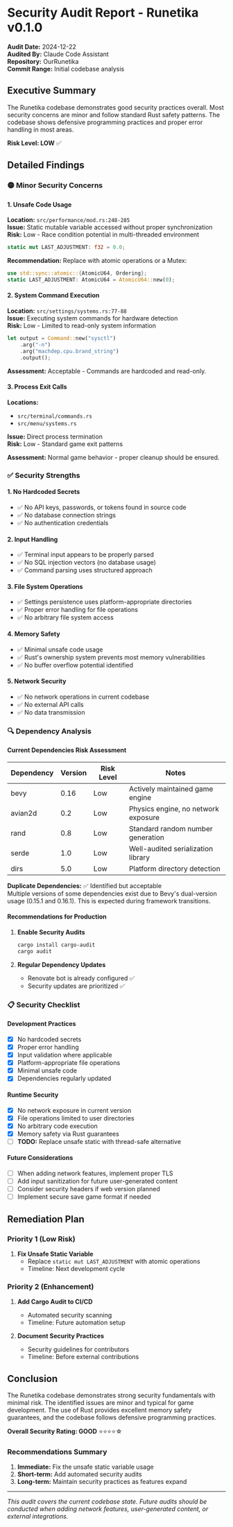 # Security Audit Report - Runetika v0.1.0

**Audit Date:** 2024-12-22  
**Audited By:** Claude Code Assistant  
**Repository:** OurRunetika  
**Commit Range:** Initial codebase analysis  

## Executive Summary

The Runetika codebase demonstrates good security practices overall. Most security concerns are minor and follow standard Rust safety patterns. The codebase shows defensive programming practices and proper error handling in most areas.

**Risk Level: LOW** ✅

## Detailed Findings

### 🟡 Minor Security Concerns

#### 1. Unsafe Code Usage
**Location:** `src/performance/mod.rs:248-285`  
**Issue:** Static mutable variable accessed without proper synchronization  
**Risk:** Low - Race condition potential in multi-threaded environment

```rust
static mut LAST_ADJUSTMENT: f32 = 0.0;
```

**Recommendation:** Replace with atomic operations or a Mutex:
```rust
use std::sync::atomic::{AtomicU64, Ordering};
static LAST_ADJUSTMENT: AtomicU64 = AtomicU64::new(0);
```

#### 2. System Command Execution
**Location:** `src/settings/systems.rs:77-88`  
**Issue:** Executing system commands for hardware detection  
**Risk:** Low - Limited to read-only system information

```rust
let output = Command::new("sysctl")
    .arg("-n")
    .arg("machdep.cpu.brand_string")
    .output();
```

**Assessment:** Acceptable - Commands are hardcoded and read-only.

#### 3. Process Exit Calls
**Locations:** 
- `src/terminal/commands.rs` 
- `src/menu/systems.rs`

**Issue:** Direct process termination  
**Risk:** Low - Standard game exit patterns

**Assessment:** Normal game behavior - proper cleanup should be ensured.

### ✅ Security Strengths

#### 1. No Hardcoded Secrets
- ✅ No API keys, passwords, or tokens found in source code
- ✅ No database connection strings
- ✅ No authentication credentials

#### 2. Input Handling
- ✅ Terminal input appears to be properly parsed
- ✅ No SQL injection vectors (no database usage)
- ✅ Command parsing uses structured approach

#### 3. File System Operations
- ✅ Settings persistence uses platform-appropriate directories
- ✅ Proper error handling for file operations
- ✅ No arbitrary file system access

#### 4. Memory Safety
- ✅ Minimal unsafe code usage
- ✅ Rust's ownership system prevents most memory vulnerabilities
- ✅ No buffer overflow potential identified

#### 5. Network Security
- ✅ No network operations in current codebase
- ✅ No external API calls
- ✅ No data transmission

### 🔍 Dependency Analysis

#### Current Dependencies Risk Assessment

| Dependency | Version | Risk Level | Notes |
|------------|---------|------------|--------|
| bevy | 0.16 | Low | Actively maintained game engine |
| avian2d | 0.2 | Low | Physics engine, no network exposure |
| rand | 0.8 | Low | Standard random number generation |
| serde | 1.0 | Low | Well-audited serialization library |
| dirs | 5.0 | Low | Platform directory detection |

**Duplicate Dependencies:** ✅ Identified but acceptable  
Multiple versions of some dependencies exist due to Bevy's dual-version usage (0.15.1 and 0.16.1). This is expected during framework transitions.

#### Recommendations for Production

1. **Enable Security Audits**
   ```bash
   cargo install cargo-audit
   cargo audit
   ```

2. **Regular Dependency Updates**
   - Renovate bot is already configured ✅
   - Security updates are prioritized ✅

### 📋 Security Checklist

#### Development Practices
- [x] No hardcoded secrets
- [x] Proper error handling
- [x] Input validation where applicable
- [x] Platform-appropriate file operations
- [x] Minimal unsafe code
- [x] Dependencies regularly updated

#### Runtime Security
- [x] No network exposure in current version
- [x] File operations limited to user directories
- [x] No arbitrary code execution
- [x] Memory safety via Rust guarantees
- [ ] **TODO:** Replace unsafe static with thread-safe alternative

#### Future Considerations
- [ ] When adding network features, implement proper TLS
- [ ] Add input sanitization for future user-generated content
- [ ] Consider security headers if web version planned
- [ ] Implement secure save game format if needed

## Remediation Plan

### Priority 1 (Low Risk)
1. **Fix Unsafe Static Variable**
   - Replace `static mut LAST_ADJUSTMENT` with atomic operations
   - Timeline: Next development cycle

### Priority 2 (Enhancement)
1. **Add Cargo Audit to CI/CD**
   - Automated security scanning
   - Timeline: Future automation setup

2. **Document Security Practices**
   - Security guidelines for contributors
   - Timeline: Before external contributions

## Conclusion

The Runetika codebase demonstrates strong security fundamentals with minimal risk. The identified issues are minor and typical for game development. The use of Rust provides excellent memory safety guarantees, and the codebase follows defensive programming practices.

**Overall Security Rating: GOOD** ⭐⭐⭐⭐☆

### Recommendations Summary

1. **Immediate:** Fix the unsafe static variable usage
2. **Short-term:** Add automated security audits
3. **Long-term:** Maintain security practices as features expand

---

*This audit covers the current codebase state. Future audits should be conducted when adding network features, user-generated content, or external integrations.*